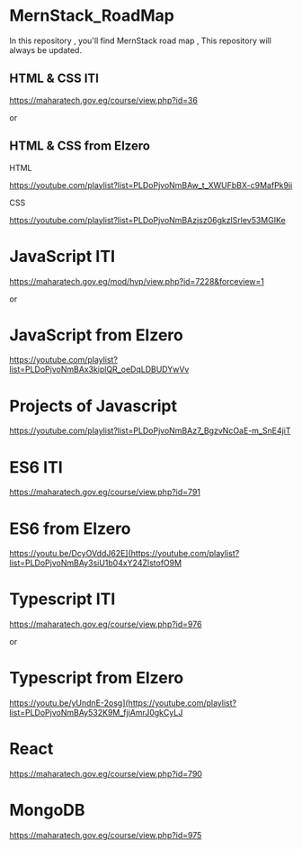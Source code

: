 # MernStack_RoadMap
In this repository , you'll find MernStack road map , This repository will always be updated.

 ## HTML & CSS ITI

https://maharatech.gov.eg/course/view.php?id=36

or 

 ## HTML & CSS from Elzero 

HTML 

https://youtube.com/playlist?list=PLDoPjvoNmBAw_t_XWUFbBX-c9MafPk9ji

CSS

https://youtube.com/playlist?list=PLDoPjvoNmBAzjsz06gkzlSrlev53MGIKe

# JavaScript ITI

https://maharatech.gov.eg/mod/hvp/view.php?id=7228&forceview=1

or 

# JavaScript from Elzero 

https://youtube.com/playlist?list=PLDoPjvoNmBAx3kiplQR_oeDqLDBUDYwVv

# Projects of Javascript 

https://youtube.com/playlist?list=PLDoPjvoNmBAz7_BgzvNcOaE-m_SnE4jiT

# ES6 ITI

https://maharatech.gov.eg/course/view.php?id=791

# ES6 from Elzero 

https://youtu.be/DcyOVddJ62E](https://youtube.com/playlist?list=PLDoPjvoNmBAy3siU1b04xY24ZlstofO9M

# Typescript ITI

https://maharatech.gov.eg/course/view.php?id=976

or 

# Typescript from Elzero 

https://youtu.be/yUndnE-2osg](https://youtube.com/playlist?list=PLDoPjvoNmBAy532K9M_fjiAmrJ0gkCyLJ

# React 

https://maharatech.gov.eg/course/view.php?id=790

# MongoDB

https://maharatech.gov.eg/course/view.php?id=975
